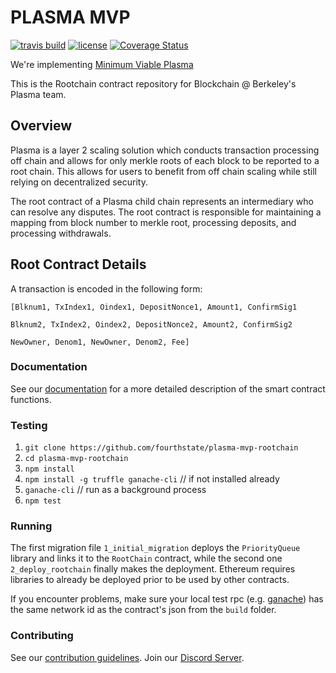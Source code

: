 # PLASMA MVP

[![travis build](https://travis-ci.org/FourthState/plasma-mvp-rootchain.svg?branch=master)](https://travis-ci.org/FourthState/plasma-mvp-rootchain)
[![license](https://img.shields.io/github/license/FourthState/plasma-mvp-rootchain.svg)](https://github.com/FourthState/plasma-mvp-rootchain/blob/master/LICENSE)
[![Coverage Status](https://coveralls.io/repos/github/FourthState/plasma-mvp-rootchain/badge.svg?branch=master)](https://coveralls.io/github/FourthState/plasma-mvp-rootchain?branch=master)

We're implementing [Minimum Viable Plasma](https://ethresear.ch/t/minimal-viable-plasma/426)

This is the Rootchain contract repository for Blockchain @ Berkeley's Plasma team.

## Overview
Plasma is a layer 2 scaling solution which conducts transaction processing off chain and allows for only merkle roots of each block to be reported to a root chain. This allows for users to benefit from off chain scaling while still relying on decentralized security.

The root contract of a Plasma child chain represents an intermediary who can resolve any disputes. The root contract is responsible for maintaining a mapping from block number to merkle root, processing deposits, and processing withdrawals.

## Root Contract Details
A transaction is encoded in the following form:

```
[Blknum1, TxIndex1, Oindex1, DepositNonce1, Amount1, ConfirmSig1

Blknum2, TxIndex2, Oindex2, DepositNonce2, Amount2, ConfirmSig2

NewOwner, Denom1, NewOwner, Denom2, Fee]
```

### Documentation

See our [documentation](https://github.com/FourthState/plasma-mvp-rootchain/blob/master/docs/rootchainFunctions.md) for a more detailed description of the smart contract functions.

### Testing
1. ``git clone https://github.com/fourthstate/plasma-mvp-rootchain``
2. ``cd plasma-mvp-rootchain``
3. ``npm install``
4. ``npm install -g truffle ganache-cli``  // if not installed already
5. ``ganache-cli`` // run as a background process
6. ``npm test``


### Running
The first migration file `1_initial_migration` deploys the `PriorityQueue` library and links it to the `RootChain` contract, while the second one `2_deploy_rootchain` finally makes the deployment. Ethereum requires libraries to already be deployed prior to be used by other contracts.

If you encounter problems, make sure your local test rpc (e.g. [ganache](https://github.com/trufflesuite/ganache-core)) has the same network id as the contract's json from the `build` folder.

### Contributing

See our [contribution guidelines](https://github.com/FourthState/plasma-mvp-rootchain/blob/master/CONTRIBUTING.md). Join our [Discord Server](https://discord.gg/yxZ29kR).
